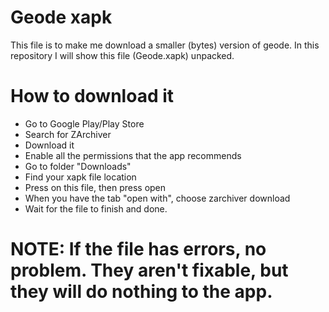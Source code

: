 # Geode xapk
This file is to make me download a smaller (bytes) version of geode. In this repository I will show this file (Geode.xapk) unpacked.
# How to download it 
* Go to Google Play/Play Store
* Search for ZArchiver
* Download it
* Enable all the permissions that the app recommends
* Go to folder "Downloads"
* Find your xapk file location
* Press on this file, then press open
* When you have the tab "open with", choose zarchiver download
* Wait for the file to finish and done.
# NOTE: If the file has errors, no problem. They aren't fixable, but they will do nothing to the app.
